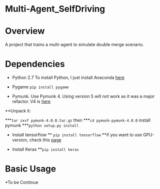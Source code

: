 # Multi-Agent_SelfDriving

Overview
============
A project that trains a multi-agent to simulate double merge scenario.

Dependencies
============

* Python 2.7
To install Python, I just install Anaconda [here](https://www.continuum.io/downloads)
* Pygame
`pip install pygame`

* Pymunk. Use Pymunk 4. Using version 5 will not work as it was a major refactor. V4 is [here](https://github.com/viblo/pymunk/releases/tag/pymunk-4.0.0)

**Unpack it:

***`tar zxvf pymunk-4.0.0.tar.gz`
then
***`cd pymunk-pymunk-4.0.0`
install pymunk
***`python setup.py install`

* Install tensorflow
** `pip install tensorflow`
**if you want to use GPU-version, check this [page](https://www.tensorflow.org/install/install_linux)

* Install Keras
**`pip install keras`

Basic Usage
===========
*To be Continue

